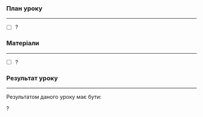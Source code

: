 
### План уроку
---
- [ ] ?

### Матеріали
---
- [ ] ?

### Результат уроку
---
Результатом даного уроку має бути:

?
